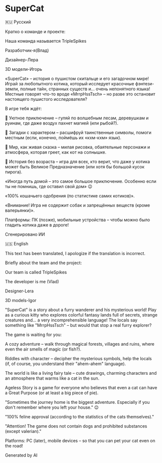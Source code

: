 # SuperCat
🇷🇺 Русский

Кратко о команде и проекте:

Наша команда называется TripleSpikes

Разработчик-я(Влад)

Дизайнер-Лера

3D модели-Игорь


«SuperCat» – история о пушистом скитальце и его загадочном мире!
Играй за любопытного котика, который исследует красочные фэнтези-земли, полные тайн, странных существ и… очень непонятного языка! Местные говорят что-то вроде «MrrpHssTsch» – но разве это остановит настоящего пушистого исследователя?

В игре тебя ждёт:

🐾 Уютное приключение – гуляй по волшебным лесам, деревушкам и руинам, где даже воздух пахнет магией (или рыбой?).

🐾 Загадки с характером – расшифруй таинственные символы, помоги местным (если, конечно, поймёшь их «кхм-кхм» язык).

🐾 Мир, как живая сказка – милая рисовка, обаятельные персонажи и атмосфера, которая греет, как кот на солнышке.

🐾 История без возраста – игра для всех, кто верит, что даже у котика может быть Великое Предназначение (или хотя бы большой кусок пирога).


«Иногда путь домой – это самое большое приключение. Особенно если ты не помнишь, где оставил свой дом» 😉


«100% кошачьего одобрения (по статистике самих котиков)».

«Внимание! Игра не содержит собак и запрещённых веществ (кроме валерьянки)».


Платформы: ПК (позже), мобильные устройства – чтобы можно было гладить котика даже в дороге!

Сгенерировано ИИ

🇺🇸 English

This text has been translated, I apologize if the translation is incorrect.

Briefly about the team and the project:

Our team is called TripleSpikes

The developer is me (Vlad)

Designer-Lera

3D models-Igor


"SuperCat" is a story about a furry wanderer and his mysterious world!
Play as a curious kitty who explores colorful fantasy lands full of secrets, strange creatures and... a very incomprehensible language! The locals say something like "MrrpHssTsch" – but would that stop a real furry explorer?

The game is waiting for you:

A cozy adventure – walk through magical forests, villages and ruins, where even the air smells of magic (or fish?).

Riddles with character – decipher the mysterious symbols, help the locals (if, of course, you understand their "ahem-ahem" language).

The world is like a living fairy tale – cute drawings, charming characters and an atmosphere that warms like a cat in the sun.

Ageless Story is a game for everyone who believes that even a cat can have a Great Purpose (or at least a big piece of pie).


"Sometimes the journey home is the biggest adventure. Especially if you don't remember where you left your house." 😉


"100% feline approval (according to the statistics of the cats themselves)."

"Attention! The game does not contain dogs and prohibited substances (except valerian)."


Platforms: PC (later), mobile devices – so that you can pet your cat even on the road!

Generated by AI
